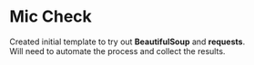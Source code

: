 # Mic Check
Created initial template to try out **BeautifulSoup** and **requests**.  
Will need to automate the process and collect the results.
